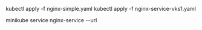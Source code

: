 
kubectl apply -f nginx-simple.yaml
kubectl apply -f nginx-service-vks1.yaml

minikube service nginx-service --url
